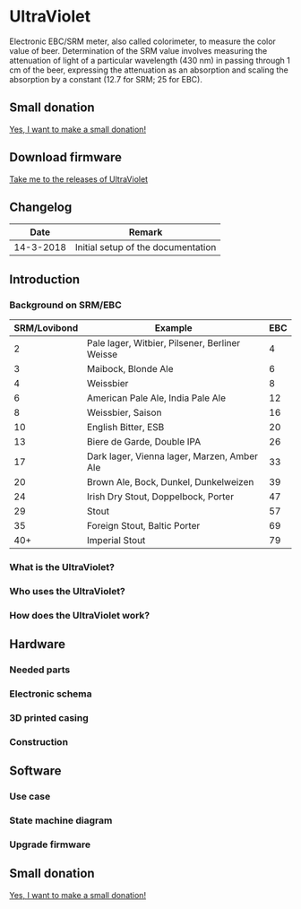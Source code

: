 # UltraViolet
Electronic EBC/SRM meter, also called colorimeter, to measure the color value of beer.
Determination of the SRM value involves measuring the attenuation of light of a particular wavelength (430 nm) in passing through 1 cm of the beer, expressing the attenuation as an absorption and scaling the absorption by a constant (12.7 for SRM; 25 for EBC).

## Small donation
[Yes, I want to make a small donation!](https://www.paypal.me/jankees "PayPal.Me")

## Download firmware
[Take me to the releases of UltraViolet](https://github.com/jankeesv/UltraViolet/releases "Releases of UltraViolet")

## Changelog
| Date          | Remark        |
| ------------- | ------------- |
| 14-3-2018     | Initial setup of the documentation |

## Introduction
### Background on SRM/EBC

| SRM/Lovibond | Example | EBC |
| ------------- | ------------- | ------------- |
| 2 | Pale lager, Witbier, Pilsener, Berliner Weisse | 4 |
| 3 | Maibock, Blonde Ale | 6 |
| 4 | Weissbier | 8 |
| 6 | American Pale Ale, India Pale Ale | 12 |
| 8 | Weissbier, Saison | 16 |
| 10 | English Bitter, ESB | 20 |
| 13 | Biere de Garde, Double IPA | 26 |
| 17 | Dark lager, Vienna lager, Marzen, Amber Ale | 33 |
| 20 | Brown Ale, Bock, Dunkel, Dunkelweizen | 39 |
| 24 | Irish Dry Stout, Doppelbock, Porter | 47 |
| 29 | Stout | 57 |
| 35 | Foreign Stout, Baltic Porter | 69 |
| 40+ | Imperial Stout | 79 |

### What is the UltraViolet?

### Who uses the UltraViolet?

### How does the UltraViolet work?

## Hardware
### Needed parts

### Electronic schema

### 3D printed casing

### Construction

## Software
### Use case

### State machine diagram

### Upgrade firmware

## Small donation
[Yes, I want to make a small donation!](https://www.paypal.me/jankees "PayPal.Me")
